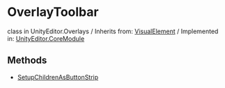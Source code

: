 # OverlayToolbar
class in UnityEditor.Overlays
 / Inherits from: <a href="https://docs.unity3d.com/6000.0/Documentation/ScriptReference/VisualElement.html" target="_blank">VisualElement</a> / Implemented in: <a href="https://docs.unity3d.com/6000.0/Documentation/ScriptReference/UnityEditor.CoreModule.html" target="_blank">UnityEditor.CoreModule</a>
## Methods
- <a href="https://docs.unity3d.com/6000.0/Documentation/ScriptReference/OverlayToolbar.SetupChildrenAsButtonStrip.html" target="_blank">SetupChildrenAsButtonStrip</a>
